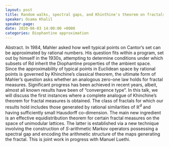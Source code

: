 ```yaml
---
layout: post
title: Random walks, spectral gaps, and Khinthine's theorem on fractals
speaker: Osama Khalil
speaker-page: 
date: 2020-06-03 14:00:00 +0000
categories: Diophantine approximation
---
```


Abstract. In 1984, Mahler asked how well typical points on Cantor’s set can be approximated by rational numbers. His question fits within a program, set out by himself in the 1930s, attempting to determine conditions under which subsets of Rd inherit the Diophantine properties of the ambient space. Since the approximability of typical points in Euclidean space by rational points is governed by Khinchine’s classical theorem, the ultimate form of Mahler’s question asks whether an analogous zero-one law holds for fractal measures. Significant progress has been achieved in recent years, albeit, almost all known results have been of “convergence type”.
In this talk, we will discuss the first instances where a complete analogue of Khinchine’s theorem for fractal measures is obtained. The class of fractals for which our results hold includes those generated by rational similarities of $\mathbb{R}^d$ and having sufficiently small Hausdorff co-dimension. The main new ingredient is an effective equidistribution theorem for certain fractal measures on the space of unimodular lattices. The latter is established via a new technique involving the construction of $S$-arithmetic Markov operators possessing a spectral gap and encoding the arithmetic structure of the maps generating the fractal. This is joint work in progress with Manuel Luethi.